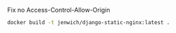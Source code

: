 Fix no Access-Control-Allow-Origin

```bash
docker build -t jenwich/django-static-nginx:latest .
```